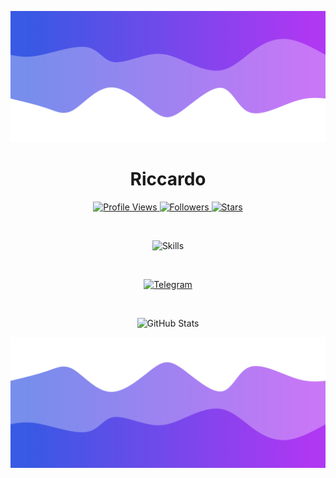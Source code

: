 ![Header](./header.png)

<h1 align="center">Riccardo</h1>

<p align="center">
  <a href="https://github.com/ersignee">
    <img height="25" src="https://api.visitorbadge.io/api/VisitorHit?user=ersignee&countColorcountColor&countColor=%23006EFF" alt="Profile Views"/>
  </a>
  <a href="https://github.com/ersignee?tab=followers">
    <img height="25" src="https://img.shields.io/github/followers/ersignee?color=4a12ba&style=for-the-badge&logo=github&label=Follow" alt="Followers"/>
  </a>
  <a href="https://github.com/ersignee?tab=stars">
    <img height="25" src="https://img.shields.io/github/stars/ersignee?color=f429ff&style=for-the-badge&logo=github&label=Stars" alt="Stars"/>
  </a>
</p>

<br>

<p align="center">
  <img src="https://skillicons.dev/icons?i=py,c,nodejs,java,c++" alt="Skills"/>
</p>

<br>

<p align="center">
  <a href="https://t.me/ersigne" target="_blank">
    <img src="https://img.shields.io/badge/Telegram-Join%20Me-0088cc?style=for-the-badge&logo=telegram&logoColor=white" alt="Telegram"/>
  </a>
</p>

<br>

<p align="center">
  <img src="https://github-readme-stats.vercel.app/api/?username=ersignee&title_color=674fc9&text_color=9f9f9f&show_icons=true&bg_color=00000000&hide_border=true&icon_color=674fc9&hide_title=true&count_private=true" alt="GitHub Stats"/>
</p>

![Footer](./footer.png)
